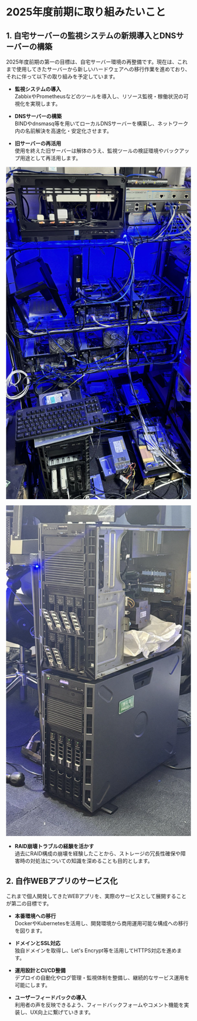 # 2025年度前期に取り組みたいこと

## 1. 自宅サーバーの監視システムの新規導入とDNSサーバーの構築

2025年度前期の第一の目標は、自宅サーバー環境の再整備です。現在は、これまで使用してきたサーバーから新しいハードウェアへの移行作業を進めており、それに伴って以下の取り組みを予定しています。

- **監視システムの導入**  
  ZabbixやPrometheusなどのツールを導入し、リソース監視・稼働状況の可視化を実現します。

- **DNSサーバーの構築**  
  BINDやdnsmasq等を用いてローカルDNSサーバーを構築し、ネットワーク内の名前解決を高速化・安定化させます。

- **旧サーバーの再活用**  
  使用を終えた旧サーバーは解体のうえ、監視ツールの検証環境やバックアップ用途として再活用します。

![alt text](image.png)

![alt text](image-1.png)


- **RAID崩壊トラブルの経験を活かす**  
  過去にRAID構成の崩壊を経験したことから、ストレージの冗長性確保や障害時の対処法についての知識を深めることも目的とします。

## 2. 自作WEBアプリのサービス化

これまで個人開発してきたWEBアプリを、実際のサービスとして展開することが第二の目標です。

- **本番環境への移行**  
  DockerやKubernetesを活用し、開発環境から商用運用可能な構成への移行を図ります。

- **ドメインとSSL対応**  
  独自ドメインを取得し、Let's Encrypt等を活用してHTTPS対応を進めます。

- **運用設計とCI/CD整備**  
  デプロイの自動化やログ管理・監視体制を整備し、継続的なサービス運用を可能にします。

- **ユーザーフィードバックの導入**  
  利用者の声を反映できるよう、フィードバックフォームやコメント機能を実装し、UX向上に繋げていきます。
